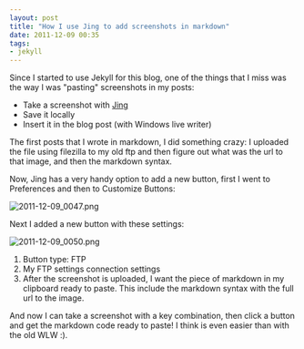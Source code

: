 ```yaml
---
layout: post
title: "How I use Jing to add screenshots in markdown"
date: 2011-12-09 00:35
tags: 
- jekyll
---
```


Since I started to use Jekyll for this blog, one of the things that I miss was the way I was "pasting" screenshots in my posts: 

* Take a screenshot with [Jing](http://www.techsmith.com/jing.html)
* Save it locally
* Insert it in the blog post (with Windows live writer)

The first posts that I wrote in markdown, I did something crazy: I uploaded the file using filezilla to my old ftp and then figure out what was the url to that image, and then the markdown syntax.

Now, Jing has a very handy option to add a new button, first I went to Preferences and then to Customize Buttons:

![2011-12-09_0047.png](https://s3.amazonaws.com/joseoncode.com/img/2011-12-09_0047.png)

Next I added a new button with these settings:

![2011-12-09_0050.png](https://s3.amazonaws.com/joseoncode.com/img/2011-12-09_0050.png)

1. Button type: FTP
2. My FTP settings connection settings
3. After the screenshot is uploaded, I want the piece of markdown in my clipboard ready to paste. This include the markdown syntax with the full url to the image. 


And now I can take a screenshot with a key combination, then click a button and get the markdown code ready to paste! I think is even easier than with the old WLW :).